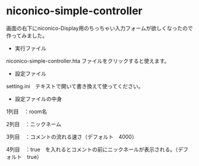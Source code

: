 # niconico-simple-controller
画面の右下にniconico-Display用のちっちゃい入力フォームが欲しくなったので作ってみました。

* 実行ファイル

niconico-simple-controller.hta ファイルをクリックすると使えます。
* 設定ファイル

setting.ini　テキストで開いて書き換えて使ってください。

* 設定ファイルの中身

1列目　：room名

2列目　：ニックネーム

3列目　：コメントの流れる速さ（デフォルト　4000）

4列目　：true　を入れるとコメントの前にニックネールが表示される。（デフォルト　true）
